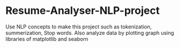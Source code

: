 # Resume-Analyser-NLP-project

Use NLP concepts to make this project such as tokenization, summerization, Stop words.
Also analyze data by plotting graph using libraries of matplotlib and seaborn
